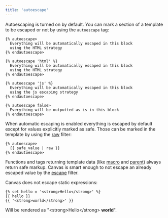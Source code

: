 ```yaml
---
title: 'autoescape'
---
```


Autoescaping is turned on by default. You can mark a section of a template to be escaped or not by using the `autoescape` tag:

```canvas
{% autoescape>
  Everything will be automatically escaped in this block
  using the HTML strategy
{% endautoescape>

{% autoescape 'html' %}
  Everything will be automatically escaped in this block
  using the HTML strategy
{% endautoescape>

{% autoescape 'js' %}
  Everything will be automatically escaped in this block
  using the js escaping strategy
{% endautoescape>

{% autoescape false>
  Everything will be outputted as is in this block
{% endautoescape>
```

When automatic escaping is enabled everything is escaped by default except for values explicitly marked as safe. Those can be marked in the template by using the [raw](/docs/canvas/filters/raw) filter:

```canvas
{% autoescape>
  {{ safe_value | raw }}
{% endautoescape>
```

Functions and tags returning template data (like [macro](/docs/canvas/tags/macro) and [parent](/docs/canvas/functions/parent)) always return safe markup. Canvas is smart enough to not escape an already escaped value by the [escape](/docs/canvas/filters/escape) filter.

Canvas does not escape static expressions:

```canvas
{% set hello = '<strong>Hello</strong>' %}
{{ hello }}
{{ '<strong>world</strong>' }}
```

Will be rendered as "\<strong\>Hello\<\/strong\> **world**".
